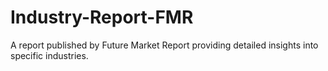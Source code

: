 # Industry-Report-FMR
A report published by Future Market Report providing detailed insights into specific industries.

